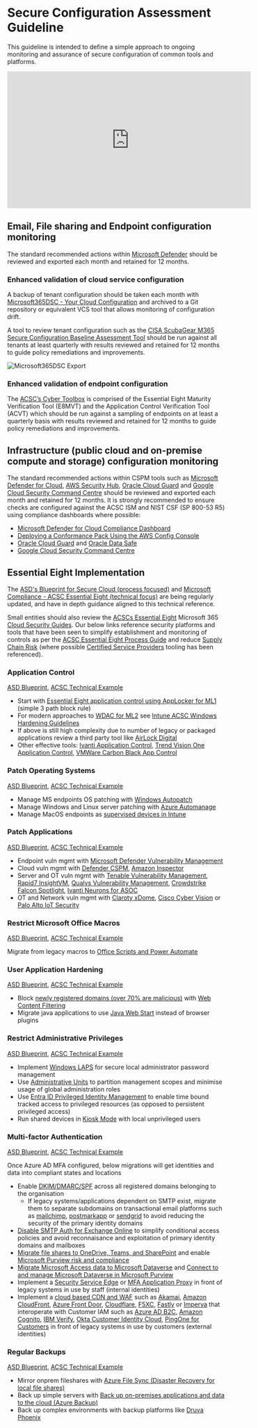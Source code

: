 # Secure Configuration Assessment Guideline

This guideline is intended to define a simple approach to ongoing monitoring and assurance of secure configuration of common tools and platforms.

<iframe width="560" height="315" src="https://www.youtube-nocookie.com/embed/g22fKjtMS4I?si=Z7_ZxAQDV-A0K8VL" title="YouTube video player" frameborder="0" allow="accelerometer; autoplay; clipboard-write; encrypted-media; gyroscope; picture-in-picture; web-share" allowfullscreen></iframe>

## Email, File sharing and Endpoint configuration monitoring

The standard recommended actions within [Microsoft Defender](https://security.microsoft.com/securescore?viewid=actions) should be reviewed and exported each month and retained for 12 months.

### Enhanced validation of cloud service configuration

A backup of tenant configuration should be taken each month with [Microsoft365DSC - Your Cloud Configuration](https://microsoft365dsc.com) and archived to a Git repository or equivalent VCS tool that allows monitoring of configuration drift.

A tool to review tenant configuration such as the [CISA ScubaGear M365 Secure Configuration Baseline Assessment Tool](https://github.com/cisagov/ScubaGear) should be run against all tenants at least quarterly with results reviewed and retained for 12 months to guide policy remediations and improvements.

![Microsoft365DSC Export](https://microsoft365dsc.com/Images/Marketing-Export.gif)

### Enhanced validation of endpoint configuration

The [ACSC’s Cyber Toolbox](https://www.cyber.gov.au/about-us/news/essential-eight-assessment-guidance-package) is comprised of the Essential Eight Maturity Verification Tool (E8MVT) and the Application Control Verification Tool (ACVT) which should be run against a sampling of endpoints on at least a quarterly basis with results reviewed and retained for 12 months to guide policy remediations and improvements.

## Infrastructure (public cloud and on-premise compute and storage) configuration monitoring

The standard recommended actions within CSPM tools such as [Microsoft Defender for Cloud](https://portal.azure.com/#view/Microsoft_Azure_Security/SecurityMenuBlade/~/5), [AWS Security Hub](https://aws.amazon.com/security-hub/), [Oracle Cloud Guard](https://www.oracle.com/au/security/cloud-security/cloud-guard/) and [Google Cloud Security Command Centre](https://cloud.google.com/security-command-center) should be reviewed and exported each month and retained for 12 months. It is strongly recommended to ensure checks are configured against the ACSC ISM and NIST CSF (SP 800-53 R5) using compliance dashboards where possible:

- [Microsoft Defender for Cloud Compliance Dashboard](https://learn.microsoft.com/en-us/azure/defender-for-cloud/update-regulatory-compliance-packages)
- [Deploying a Conformance Pack Using the AWS Config Console](https://docs.aws.amazon.com/config/latest/developerguide/conformance-pack-console.html)
- [Oracle Cloud Guard](https://www.oracle.com/au/security/cloud-security/cloud-guard/) and [Oracle Data Safe](https://www.oracle.com/au/security/database-security/data-safe/)
- [Google Cloud Security Command Centre](https://cloud.google.com/security-command-center)

## Essential Eight Implementation

The [ASD's Blueprint for Secure Cloud (process focused)](https://blueprint.asd.gov.au/) and [Microsoft Compliance - ACSC Essential Eight (technical focus)](https://learn.microsoft.com/en-us/compliance/essential-eight/e8-overview) are being regularly updated, and have in depth guidance aligned to this technical reference.

Small entities should also review the [ACSCs Essential Eight](https://www.cyber.gov.au/resources-business-and-government/essential-cyber-security/essential-eight) Microsoft 365 [Cloud Security Guides](https://www.cyber.gov.au/resources-business-and-government/essential-cyber-security/small-business-cyber-security/small-business-cloud-security-guides). Our below links reference security platforms and tools that have been seen to simplify establishment and monitoring of controls as per the [ACSC Essential Eight Process Guide](https://www.cyber.gov.au/resources-business-and-government/essential-cyber-security/essential-eight/essential-eight-assessment-process-guide) and reduce [Supply Chain Risk](../guidelines/supply-chain-risk-mgmt.md) (where possible [Certified Service Providers](https://www.hostingcertification.gov.au/certified-service-providers) tooling has been referenced).

### Application Control

[ASD Blueprint](https://blueprint.asd.gov.au/security-and-governance/essential-eight/application-control/), [ACSC Technical Example](https://www.cyber.gov.au/resources-business-and-government/essential-cyber-security/small-business-cyber-security/small-business-cloud-security-guide/technical-example-application-control)

- Start with [Essential Eight application control using AppLocker for ML1](https://learn.microsoft.com/en-us/compliance/essential-eight/e8-app-control#essential-eight-application-control-using-applocker-for-ml1) (simple 3 path block rule)
- For modern approaches to [WDAC for ML2](https://learn.microsoft.com/en-us/compliance/essential-eight/e8-app-control#essential-eight-application-control-using-wdac-for-ml2) see [Intune ACSC Windows Hardening Guidelines](https://github.com/microsoft/Intune-ACSC-Windows-Hardening-Guidelines)
- If above is still high complexity due to number of legacy or packaged applications review a third party tool like [AirLock Digital](https://www.airlockdigital.com)
- Other effective tools: [Ivanti Application Control](https://www.ivanti.com/en-au/products/application-control), [Trend Vision One Application Control](https://docs.trendmicro.com/en-us/documentation/article/trend-vision-one-application-control_001), [VMWare Carbon Black App Control](https://www.vmware.com/products/app-control.html)

### Patch Operating Systems

[ASD Blueprint](https://blueprint.asd.gov.au/security-and-governance/essential-eight/patch-os/), [ACSC Technical Example](https://www.cyber.gov.au/resources-business-and-government/essential-cyber-security/small-business-cyber-security/small-business-cloud-security-guide/technical-example-patch-operating-system)

- Manage MS endpoints OS patching with [Windows Autopatch](https://learn.microsoft.com/en-us/windows/deployment/windows-autopatch/overview/windows-autopatch-deployment-guide)
- Manage Windows and Linux server patching with [Azure Automanage](https://learn.microsoft.com/en-us/azure/automanage/automanage-arc)
- Manage MacOS endpoints as [supervised devices in Intune](https://learn.microsoft.com/en-us/mem/intune/protect/software-updates-macos)

### Patch Applications

[ASD Blueprint](https://blueprint.asd.gov.au/security-and-governance/essential-eight/patch-applications/), [ACSC Technical Example](https://www.cyber.gov.au/resources-business-and-government/essential-cyber-security/small-business-cyber-security/small-business-cloud-security-guide/technical-example-patch-applications)

- Endpoint vuln mgmt with [Microsoft Defender Vulnerability Management](https://learn.microsoft.com/en-us/microsoft-365/security/defender-vulnerability-management/defender-vulnerability-management?view=o365-worldwide)
- Cloud vuln mgmt with [Defender CSPM](https://learn.microsoft.com/en-us/azure/defender-for-cloud/concept-cloud-security-posture-management), [Amazon Inspector](https://aws.amazon.com/inspector/)
- Server and OT vuln mgmt with [Tenable Vulnerability Management](https://www.tenable.com/products/tenable-io), [Rapid7 InsightVM](https://www.rapid7.com/products/insightvm/), [Qualys Vulnerability
    Management](https://www.qualys.com/apps/vulnerability-management-detection-response/), [Crowdstrike Falcon Spotlight](https://www.crowdstrike.com/products/exposure-management/falcon-spotlight-vulnerability-management/), [Ivanti Neurons for ASOC](https://www.ivanti.com/products/ivanti-neurons-for-asoc)
- OT and Network vuln mgmt with [Claroty xDome](https://claroty.com/industrial-cybersecurity/xdome), [Cisco Cyber Vision](https://www.cisco.com/site/us/en/products/security/industrial-security/cyber-vision/index.html) or [Palo Alto IoT Security](https://docs.paloaltonetworks.com/iot/iot-security-admin/iot-security-solution/iot-security-solution-structure)

### Restrict Microsoft Office Macros

[ASD Blueprint](https://blueprint.asd.gov.au/security-and-governance/essential-eight/restrict-microsoft-office-macros/), [ACSC Technical Example](https://www.cyber.gov.au/resources-business-and-government/essential-cyber-security/small-business-cyber-security/small-business-cloud-security-guide/technical-example-configure-macro-settings)

Migrate from legacy macros to [Office Scripts and Power Automate](https://learn.microsoft.com/en-us/office/dev/scripts/develop/power-automate-integration?tabs=run-script)

### User Application Hardening

[ASD Blueprint](https://blueprint.asd.gov.au/security-and-governance/essential-eight/user-application-hardening/), [ACSC Technical Example](https://www.cyber.gov.au/resources-business-and-government/essential-cyber-security/small-business-cyber-security/small-business-cloud-security-guide/technical-example-user-application-hardening)

- Block [newly registered domains (over 70% are malicious)](https://unit42.paloaltonetworks.com/newly-registered-domains-malicious-abuse-by-bad-actors/) with [Web Content Filtering](https://learn.microsoft.com/en-us/microsoft-365/security/defender-endpoint/web-content-filtering?view=o365-worldwide)
- Migrate java applications to use [Java Web Start](https://blogs.oracle.com/ebstech/post/migrate-to-java-web-start-from-java-plug-in-now) instead of browser plugins

### Restrict Administrative Privileges

[ASD Blueprint](https://blueprint.asd.gov.au/security-and-governance/essential-eight/restrict-administrative-privileges/), [ACSC Technical Example](https://www.cyber.gov.au/resources-business-and-government/essential-cyber-security/small-business-cyber-security/small-business-cloud-security-guide/technical-example-restrict-administrative-privileges)

- Implement [Windows LAPS](https://learn.microsoft.com/en-us/windows-server/identity/laps/laps-overview) for secure local administrator password management
- Use [Administrative Units](https://learn.microsoft.com/en-us/entra/identity/role-based-access-control/administrative-units) to partition management scopes and minimise usage of global administration roles
- Use [Entra ID Privileged Identity Management](https://learn.microsoft.com/en-us/entra/id-governance/privileged-identity-management/pim-configure) to enable time bound tracked access to privileged resources (as opposed to persistent privileged access)
- Run shared devices in [Kiosk Mode](https://learn.microsoft.com/en-us/mem/intune/configuration/kiosk-settings) with local unprivileged users

### Multi-factor Authentication

[ASD Blueprint](https://blueprint.asd.gov.au/security-and-governance/essential-eight/multi-factor-authentication/), [ACSC Technical Example](https://www.cyber.gov.au/resources-business-and-government/essential-cyber-security/small-business-cyber-security/small-business-cloud-security-guide/technical-example-multi-factor-authentication)

Once Azure AD MFA configured, below migrations will get identities and data into compliant states and locations

- Enable [DKIM/DMARC/SPF](https://learn.microsoft.com/en-us/microsoft-365/security/office-365-security/email-authentication-about?view=o365-worldwide#how-to-avoid-email-authentication-failures-when-sending-mail-to-microsoft-36) across all registered domains belonging to the organisation
    - If legacy systems/applications dependent on SMTP exist, migrate them to separate subdomains on transactional email platforms such as [mailchimp](https://mailchimp.com/developer/transactional/docs/smtp-integration/), [postmarkapp](https://postmarkapp.com/developer/user-guide/send-email-with-smtp) or [sendgrid](https://docs.sendgrid.com/for-developers/sending-email/getting-started-smtp) to avoid reducing the security of the primary identity domains
- [Disable SMTP Auth for Exchange Online](https://learn.microsoft.com/en-us/exchange/clients-and-mobile-in-exchange-online/authenticated-client-smtp-submission#disable-smtp-auth-in-your-organization) to simplify conditional access policies and avoid reconnaisance and exploitation of primary identity domains and mailboxes
- [Migrate file shares to OneDrive, Teams, and SharePoint](https://learn.microsoft.com/en-us/sharepointmigration/fileshare-to-odsp-migration-guide) and enable [Microsoft Purview risk and compliance](https://learn.microsoft.com/en-us/purview/purview-compliance)
- [Migrate Microsoft Access data to Microsoft Dataverse](https://learn.microsoft.com/en-us/power-apps/maker/data-platform/migrate-access-to-dataverse) and [Connect to and manage Microsoft Dataverse in Microsoft Purview](https://learn.microsoft.com/en-au/purview/register-scan-dataverse)
- Implement a [Security Service Edge](https://learn.microsoft.com/en-us/entra/architecture/sse-deployment-guide-intro) or [MFA Application Proxy](https://learn.microsoft.com/en-us/entra/identity/app-proxy/application-proxy) in front of legacy systems in use by staff (internal identities)
- Implement a [cloud based CDN and WAF](https://soc.cyber.wa.gov.au/guidelines/network-management/#web-application-firewalls-wafs-and-content-delivery-networks-cdns) such as [Akamai](https://www.akamai.com/products/app-and-api-protector), [Amazon CloudFront](https://aws.amazon.com/blogs/security/protect-public-clients-for-amazon-cognito-by-using-an-amazon-cloudfront-proxy/), [Azure Front Door](https://learn.microsoft.com/en-us/azure/web-application-firewall/afds/afds-overview), [Cloudflare](https://www.cloudflare.com/en-au/application-services/products/waf/), [F5XC](https://docs.cloud.f5.com/docs/quick-start/service-chaining-cdn-waap), [Fastly](https://www.fastly.com/products/web-application-api-protection) or [Imperva](https://docs.imperva.com/bundle/cloud-application-security/page/introducing/overview.htm) that interoperate with Customer IAM such as [Azure AD B2C](https://learn.microsoft.com/en-us/azure/active-directory-b2c/overview), [Amazon Cognito](https://aws.amazon.com/cognito/), [IBM Verify](https://www.ibm.com/products/verify-identity), [Okta Customer Identity Cloud](https://www.okta.com/customer-identity/), [PingOne for Customers](https://www.pingidentity.com/en/platform/solutions/pingone-for-customers.html) in front of legacy systems in use by customers (external identities)

### Regular Backups

[ASD Blueprint](https://blueprint.asd.gov.au/security-and-governance/essential-eight/regular-backups/), [ACSC Technical Example](https://www.cyber.gov.au/resources-business-and-government/essential-cyber-security/small-business-cyber-security/small-business-cloud-security-guide/technical-example-regular-backups)

- Mirror onprem fileshares with [Azure File Sync (Disaster Recovery for local file shares)](https://learn.microsoft.com/en-us/azure/architecture/example-scenario/hybrid/hybrid-file-share-dr-remote-local-branch-workers)
- Back up simple servers with [Back up on-premises applications and data to the cloud (Azure Backup)](https://learn.microsoft.com/en-us/azure/architecture/solution-ideas/articles/backup-archive-on-premises-applications)
- Back up complex environments with backup platforms like [Druva Phoenix](https://www.druva.com/products/data-center)
